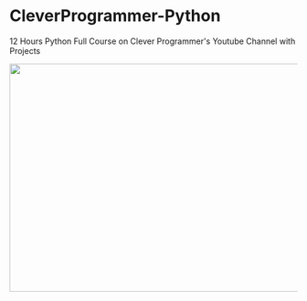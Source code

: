 # CleverProgrammer-Python
12 Hours Python Full Course on Clever Programmer's Youtube Channel with Projects

<img src="https://media1.tenor.com/images/093b967de4114d379d5860ff0c335c2a/tenor.gif?itemid=7506285" width=1000 height=400>
